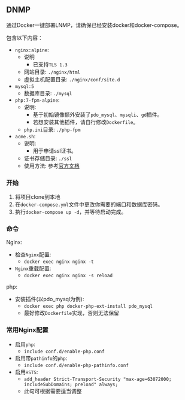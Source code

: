 ## DNMP

通过Docker一键部署LNMP，请确保已经安装docker和docker-compose。

包含以下内容：

- `nginx:alpine`:
  - 说明
    - 已支持`TLS 1.3`
  - 网站目录: `./nginx/html`
  - 虚拟主机配置目录: `./nginx/conf/site.d`
- `mysql:5`
  - 数据库目录: `./mysql`
- `php:7-fpm-alpine`:
  - 说明:
    - 基于初始镜像额外安装了`pdo_mysql`、`mysqli`、`gd`插件。
    - 若想安装其他插件，请自行修改`Dockerfile`。
  - `php.ini`目录: `./php-fpm`
- `acme.sh`:
  - 说明:
    - 用于申请ssl证书。
  - 证书存储目录: `./ssl`
  - 使用方法: 参考[官方文档](https://github.com/Neilpang/acme.sh)

### 开始

1. 将项目clone到本地
2. 在`docker-compose.yml`文件中更改你需要的端口和数据库密码。
3. 执行`docker-compose up -d`，并等待启动完成。

### 命令

Nginx:

- 检查`Nginx`配置:
  - `docker exec nginx nginx -t`
- `Nginx`重载配置:
  - `docker exec nginx nginx -s reload`

php:

- 安装插件(以pdo_mysql为例):
  - `docker exec php docker-php-ext-install pdo_mysql`
  - 最好修改`Dockerfile`实现，否则无法保留

### 常用Nginx配置

- 启用`php`:
  - `include conf.d/enable-php.conf`
- 启用带`pathinfo`的`php`:
  - `include conf.d/enable-php-pathinfo.conf`
- 启用`HSTS`:
  - `add_header Strict-Transport-Security "max-age=63072000; includeSubDomains; preload" always;`
  - 此句可根据需要适当调整
